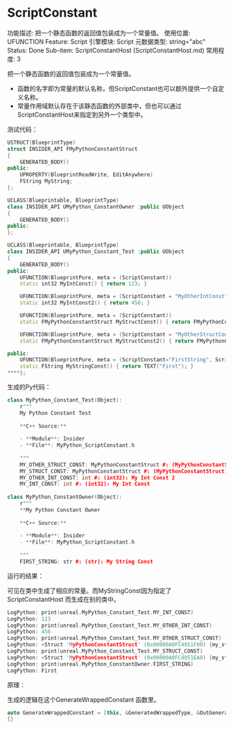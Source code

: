 # ScriptConstant

功能描述: 把一个静态函数的返回值包装成为一个常量值。
使用位置: UFUNCTION
Feature: Script
引擎模块: Script
元数据类型: string="abc"
Status: Done
Sub-item: ScriptConstantHost (ScriptConstantHost.md)
常用程度: 3

把一个静态函数的返回值包装成为一个常量值。

- 函数的名字即为常量的默认名称，但ScriptConstant也可以额外提供一个自定义名称。
- 常量作用域默认存在于该静态函数的外部类中，但也可以通过ScriptConstantHost来指定到另外一个类型中。

测试代码：

```cpp
USTRUCT(BlueprintType)
struct INSIDER_API FMyPythonConstantStruct
{
	GENERATED_BODY()
public:
	UPROPERTY(BlueprintReadWrite, EditAnywhere)
	FString MyString;
};

UCLASS(Blueprintable, BlueprintType)
class INSIDER_API UMyPython_ConstantOwner :public UObject
{
	GENERATED_BODY()
public:
};

UCLASS(Blueprintable, BlueprintType)
class INSIDER_API UMyPython_Constant_Test :public UObject
{
	GENERATED_BODY()
public:
	UFUNCTION(BlueprintPure, meta = (ScriptConstant))
	static int32 MyIntConst() { return 123; }

	UFUNCTION(BlueprintPure, meta = (ScriptConstant = "MyOtherIntConst"))
	static int32 MyIntConst2() { return 456; }

	UFUNCTION(BlueprintPure, meta = (ScriptConstant))
	static FMyPythonConstantStruct MyStructConst() { return FMyPythonConstantStruct{ TEXT("Hello") }; }

	UFUNCTION(BlueprintPure, meta = (ScriptConstant = "MyOtherStructConst"))
	static FMyPythonConstantStruct MyStructConst2() { return FMyPythonConstantStruct{ TEXT("World") }; }

public:
	UFUNCTION(BlueprintPure, meta = (ScriptConstant="FirstString", ScriptConstantHost = "/Script/Insider.MyPython_ConstantOwner"))
	static FString MyStringConst() { return TEXT("First"); }
****};

```

生成的Py代码：

```cpp
class MyPython_Constant_Test(Object):
    r"""
    My Python Constant Test
    
    **C++ Source:**
    
    - **Module**: Insider
    - **File**: MyPython_ScriptConstant.h
    
    """
    MY_OTHER_STRUCT_CONST: MyPythonConstantStruct #: (MyPythonConstantStruct): My Struct Const 2
    MY_STRUCT_CONST: MyPythonConstantStruct #: (MyPythonConstantStruct): My Struct Const
    MY_OTHER_INT_CONST: int #: (int32): My Int Const 2
    MY_INT_CONST: int #: (int32): My Int Const
    
class MyPython_ConstantOwner(Object):
    r"""
    **My Python Constant Owner
    
    **C++ Source:**
    
    - **Module**: Insider
    - **File**: MyPython_ScriptConstant.h
    
    """
    FIRST_STRING: str #: (str): My String Const
```

运行的结果：

可见在类中生成了相应的常量。而MyStringConst因为指定了ScriptConstantHost 而生成在别的类中。

```cpp
LogPython: print(unreal.MyPython_Constant_Test.MY_INT_CONST)
LogPython: 123
LogPython: print(unreal.MyPython_Constant_Test.MY_OTHER_INT_CONST)
LogPython: 456
LogPython: print(unreal.MyPython_Constant_Test.MY_OTHER_STRUCT_CONST)
LogPython: <Struct 'MyPythonConstantStruct' (0x00000A0FC4051F00) {my_string: "World"}>
LogPython: print(unreal.MyPython_Constant_Test.MY_STRUCT_CONST)
LogPython: <Struct 'MyPythonConstantStruct' (0x00000A0FC4051EA0) {my_string: "Hello"}>
LogPython: print(unreal.MyPython_ConstantOwner.FIRST_STRING)
LogPython: First
```

原理：

生成的逻辑在这个GenerateWrappedConstant 函数里。

```cpp
auto GenerateWrappedConstant = [this, &GeneratedWrappedType, &OutGeneratedWrappedTypeReferences, &OutDirtyModules](const UFunction* InFunc)
{}
```